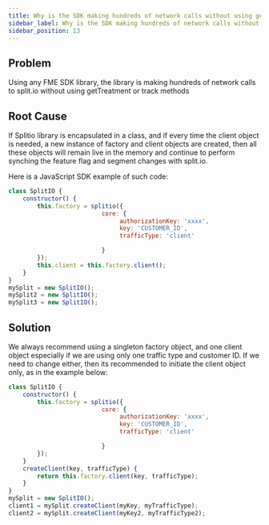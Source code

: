 ```yaml
---
title: Why is the SDK making hundreds of network calls without using getTreatment or track methods?
sidebar_label: Why is the SDK making hundreds of network calls without using getTreatment or track methods?
sidebar_position: 13
---
```


<p>
  <button hidden style={{borderRadius:'8px', border:'1px', fontFamily:'Courier New', fontWeight:'800', textAlign:'left'}}> help.split.io link: https://help.split.io/hc/en-us/articles/360018619031-Why-is-the-SDK-making-hundreds-of-network-calls-without-using-getTreatment-or-track-methods </button>
</p>

## Problem

Using any FME SDK library, the library is making hundreds of network calls to split.io without using getTreatment or track methods

## Root Cause

If Splitio library is encapsulated in a class, and if every time the client object is needed, a new instance of factory and client objects are created, then all these objects will remain live in the memory and continue to perform synching the feature flag and segment changes with split.io.

Here is a JavaScript SDK example of such code:

```javascript
class SplitIO {
    constructor() {
        this.factory = splitio({
                          core: {
                               authorizationKey: 'xxxx',
                               key: 'CUSTOMER_ID',
                               trafficType: 'client'

                          }
        });
        this.client = this.factory.client();
    }
}
mySplit = new SplitIO();
mySplit2 = new SplitIO();
mySplit3 = new SplitIO();
```

## Solution

We always recommend using a singleton factory object, and one client object especially if we are using only one traffic type and customer ID. If we need to change either, then its recommended to initiate the client object only, as in the example below:

```javascript
class SplitIO {
    constructor() {
        this.factory = splitio({
                          core: {
                               authorizationKey: 'xxxx',
                               key: 'CUSTOMER_ID',
                               trafficType: 'client'

                          }
        });
    }
    createClient(key, trafficType) {
        return this.factory.client(key, trafficType);
    }
}
mySplit = new SplitIO();
client1 = mySplit.createClient(myKey, myTrafficType);
client2 = mySplit.createClient(myKey2, myTrafficType2);
```
